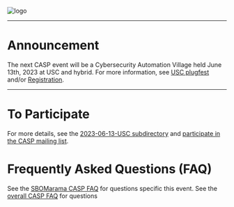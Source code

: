 ![logo](../../Images/Casp-landscape3.png)

---

# Announcement

The next CASP event will be a Cybersecurity Automation Village
held June 13th, 2023 at USC and hybrid.
For more information, see [USC plugfest](./2023-06-13-USC/README.md)
and/or [Registration](./2023-06-13-USC/logistics.md#registration).

---

# To Participate

For more details, 
see the [2023-06-13-USC subdirectory](./2023-06-13-USC/README.md)
and [participate in the CASP mailing list](https://lists.oasis-open-projects.org/g/oca-casp).

# Frequently Asked Questions (FAQ)
See the [SBOMarama CASP FAQ](./2023-06-13-USC/faq.md) for questions specific
this event. 
See the [overall CASP FAQ](../../CASP-FAQ.md) for questions 
